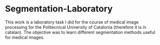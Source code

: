 # Segmentation-Laboratory
This work is a laboratory task I did for the course of medical image processing for the Politecnical University of Catalonia (therefore it is in catalan).
The objective was to learn different segmentation methods useful for medical images. 
